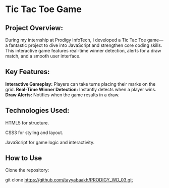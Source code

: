 # Tic Tac Toe Game
## Project Overview:

During my internship at Prodigy InfoTech, I developed a Tic Tac Toe game—a fantastic project to dive into JavaScript and strengthen core coding skills. This interactive game features real-time winner detection, alerts for a draw match, and a smooth user interface.

## Key Features:

__Interactive Gameplay:__ Players can take turns placing their marks on the grid.
__Real-Time Winner Detection:__ Instantly detects when a player wins.
__Draw Alerts:__ Notifies when the game results in a draw.

## Technologies Used:

HTML5 for structure.

CSS3 for styling and layout.

JavaScript for game logic and interactivity.

## How to Use
Clone the repository:

git clone https://github.com/tayyabaakh/PRODIGY_WD_03.git

